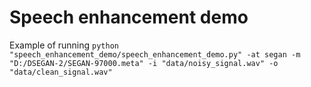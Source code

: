 # Speech enhancement demo

Example of running
`
python "speech_enhancement_demo/speech_enhancement_demo.py" -at segan -m "D:/DSEGAN-2/SEGAN-97000.meta" -i "data/noisy_signal.wav" -o "data/clean_signal.wav"
`
